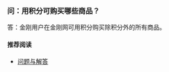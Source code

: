 ### 问：用积分可购买哪些商品？

答：金刚用户在金刚网可用积分购买除积分外的所有商品。
#### 推荐阅读
- [问题与解答](https://a2zitpro.github.io/web/列表-问题与解答)
